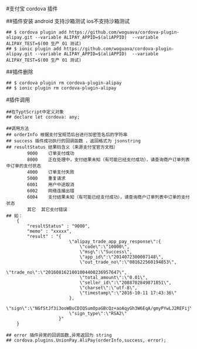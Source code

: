 #支付宝 cordova 插件
 
##插件安装    android 支持沙箱测试  ios不支持沙箱测试

    ## $ cordova plugin add https://github.com/woguava/cordova-plugin-alipay.git --variable ALIPAY_APPID=$(aliAPPID)  --variable ALIPAY_TEST=$(00 生产 01 测试)
    ## $ ionic plugin add https://github.com/woguava/cordova-plugin-alipay.git --variable ALIPAY_APPID=$(aliAPPID)  --variable ALIPAY_TEST=$(00 生产 01 测试)

##插件删除

    ## $ cordova plugin rm cordova-plugin-alipay
    ## $ ionic plugin rm cordova-plugin-alipay

#插件调用

    ##在TyptScript中定义对象
    ## declare let cordova: any;

    ##调用方法
    ## orderInfo 根据支付宝规范后台进行加密签名后的字符串
    ## success 插件成功执行的回调函数 ，返回格式为 jsonstring 
    ## resultStatus 结果码含义（来源支付宝官方文档）
            9000	订单支付成功
            8000	正在处理中，支付结果未知（有可能已经支付成功），请查询商户订单列表中订单的支付状态
            4000	订单支付失败
            5000	重复请求
            6001	用户中途取消
            6002	网络连接出错
            6004	支付结果未知（有可能已经支付成功），请查询商户订单列表中订单的支付状态
            其它	其它支付错误
    ## 如： 
        {
            "resultStatus" : "9000",
            "memo" : "xxxxx",
            "result" : "{
                            \"alipay_trade_app_pay_response\":{
                                \"code\":\"10000\",
                                \"msg\":\"Success\",
                                \"app_id\":\"2014072300007148\",
                                \"out_trade_no\":\"081622560194853\",
                                \"trade_no\":\"2016081621001004400236957647\",
                                \"total_amount\":\"0.01\",
                                \"seller_id\":\"2088702849871851\",
                                \"charset\":\"utf-8\",
                                \"timestamp\":\"2016-10-11 17:43:36\"
                            },
                            \"sign\":\"NGfStJf3i3ooWBuCDIQSumOpaGBcQz+aoAqyGh3W6EqA/gmyPYwLJ2REFijY9XPTApI9YglZyMw+ZMhd3kb0mh4RAXMrb6mekX4Zu8Nf6geOwIa9kLOnw0IMCjxi4abDIfXhxrXyj********\",
                            \"sign_type\":\"RSA2\"
                        }"    
        }
        
    ## error 插件异常的回调函数,异常返回为 string
    ## cordova.plugins.UnionPay.AliPay(orderInfo,success, error);

